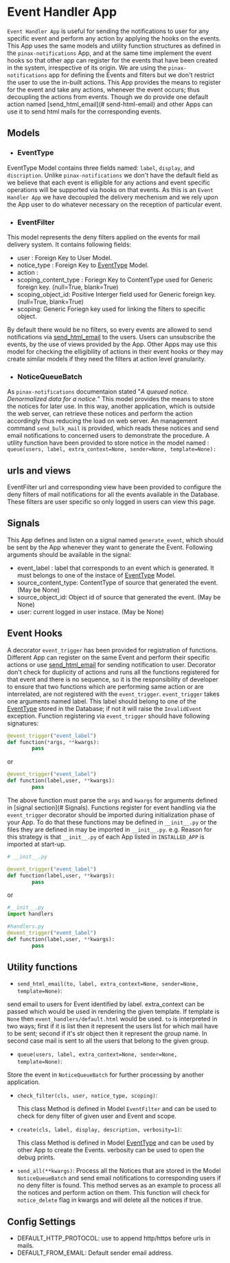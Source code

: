 # Event Handler App

`Event Handler App` is useful for sending the notifications to user for any specific event and perform any action by applying the hooks on the events. This App uses the same models and utility function structures as defined in the `pinax-notifications` App, and at the same time implement the event hooks so that other app can register for the events that have been created in the system, irrespective of its origin. We are using the `pinax-notifications` app for defining the Events and filters but we don't restrict the user to use the in-built actions. This App provides the means to register for the event and take any actions, whenever the event occurs; thus decoupling the actions from events. Though we do provide one default action named [send_html_email](# send-html-email) and other Apps can use it to send html mails for the corresponding events.

## Models

* ### EventType <a id="event-type"></a>

 EventType Model contains three fields named: `label`, `display`, and `discription`. Unlike `pinax-notifications` we don't have the default field as we believe that each event is elligible for any actions and event specific operations will be supported via hooks on that events. As this is an `Event Handler App` we have decoupled the delivery mechenism and we rely upon the App user to do whatever necessary on the reception of particular event.

* ### EventFilter

 This model represents the deny filters applied on the events for mail delivery system. It contains following fields:
 * user : Foreign Key to User Model.
 * notice_type :  Foreign Key to [EventType](#event-type) Model.
 * action :
 * scoping_content_type : Foriegn Key to ContentType used for Generic foreign key. (null=True, blank=True)
 * scoping_object_id: Positive Interger field used for Generic foreign key. (null=True, blank=True)
 * scoping: Generic Foriegn key used for linking the filters to specific object.

 By default there would be no filters, so every events are allowed to send notifications via [send_html_email](#send-html-email) to the users. Users can unsubscribe the events, by the use of views provided by the App. Other Apps may use this model for checking the elligibility of actions in their event hooks or they may create similar models if they need the filters at action level granularity.

* ### NoticeQueueBatch

 As `pinax-notifications` documentaion stated "_A queued notice. Denormalized data for a notice._" This model provides the means to store the notices for later use. In this way, another application, which is outside the web server, can retrieve these notices and perform the action accordingly thus reducing the load on web server. An management command ```send_bulk_mail``` is provided, which reads these notices and send email notifications to concerned users to demonstrate the procedure. A utility function have been provided to store notice in the model named : ```queue(users, label, extra_context=None, sender=None, template=None):```

## urls and views

EventFilter url and corresponding view have been provided to configure the deny filters of mail notifications for all the events available in the Database. These filters are user specific so only logged in users can view this page.

## <a name="Signals"></a>Signals

This App defines and listen on a signal named `generate_event`,  which should be sent by the App whenever they want to generate the Event. Following arguments should be available in the signal:

 * event_label : label that corresponds to an event which is generated. It must belongs to one of the instace of [EventType](#event-type) Model.
 * source_content_type: ContentType of source that generated the event. (May be None)
 * source_object_id: Object id of source that generated the event. (May be None)
 * user: current logged in user instace. (May be None)

## Event Hooks

A decorator `event_trigger` has been provided for registration of functions. Different App can register on the same Event and perform their specific actions or use [send_html_email](#send-html-email) for sending notification to user. Decorator don't check for duplicity of actions and runs all the functions registered for that event and there is no sequence, so it is the responsibility of developer to ensure that two functions which are performing same action or are interrelated, are not registered with the `event_trigger`. `event_trigger` takes one arguments named label. This label should belong to one of the [EventType](#event-type) stored in the Database; if not it will raise the `InvalidEvent` exception. Function registering via `event_trigger` should have following signatures:
```python
@event_trigger("event_label")
def function(*args, **kwargs):
        pass
```
or
```python
@event_trigger("event_label")
def function(label,user, **kwargs):
        pass
```

The above function must parse the `args` and `kwargs` for arguments defined in [signal section](# Signals). Functions register for event handling via the `event_trigger` decorator should be imported during initialization phase of your App. To do that these functions may be defined in `__init__.py` or the files they are defined in may be imported in `__init__.py`. e.g. Reason for this strategy is that `__init__.py` of each App listed in `INSTALLED_APP` is imported at start-up.
```python
# __init__.py

@event_trigger("event_label")
def function(label,user, **kwargs):
        pass
```
or

```python
#__init__.py
import handlers

#handlers.py
@event_trigger("event_label")
def function(label,user, **kwargs):
        pass
```

## Utility functions

* ```send_html_email(to, label, extra_context=None, sender=None, template=None)```: <a id="send-html-email"></a>

 send email to users for Event identified by label. extra_context can be passed which would be used in rendering the given template. If template is `None` then `event_handlers/default.html` would be used. `to` is interpreted in two ways; first if it is list then it represent the users list for which mail have to be sent; second if it's str object then it represent the group name. In second case mail is sent to all the users that belong to the given group.
* ```queue(users, label, extra_context=None, sender=None, template=None)```:

 Store the event in `NoticeQueueBatch` for further processing by another application.
* ```check_filter(cls, user, notice_type, scoping)```:

  This class Method is defined in Model `EventFilter` and can be used to check for deny filter of given user and Event and scope.
* ```create(cls, label, display, description, verbosity=1)```:

   This class Method is defined in Model [EventType](#event-type) and can be used by other App to create the Events. verbosity can be used to open the debug prints.
* ```send_all(**kwargs)```:
 Process all the Notices that are stored in the Model `NoticeQueueBatch` and send email notifications to corresponding users if no deny filter is found. This method serves as an example to process all the notices and perform action on them. This function will check for `notice_delete` flag in kwargs and will delete all the notices if true.

## Config Settings

 * DEFAULT_HTTP_PROTOCOL: use to append http/https before urls in mails.
 * DEFAULT_FROM_EMAIL: Default sender email address.
